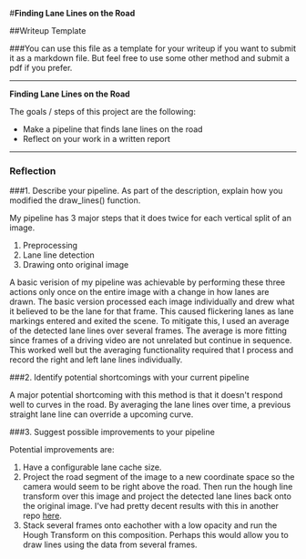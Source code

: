 #**Finding Lane Lines on the Road** 

##Writeup Template

###You can use this file as a template for your writeup if you want to submit it as a markdown file. But feel free to use some other method and submit a pdf if you prefer.

---

**Finding Lane Lines on the Road**

The goals / steps of this project are the following:
* Make a pipeline that finds lane lines on the road
* Reflect on your work in a written report


[//]: # (Image References)

[image1]: ./examples/grayscale.jpg "Grayscale"

---

### Reflection

###1. Describe your pipeline. As part of the description, explain how you modified the draw_lines() function.

My pipeline has 3 major steps that it does twice for each vertical split of an image.

1. Preprocessing
2. Lane line detection
3. Drawing onto original image

A basic verision of my pipeline was achievable by performing these three actions only once on the entire image with a change in how lanes are drawn. The basic version processed each image individually and drew what it believed to be the lane for that frame. This caused flickering lanes as lane markings entered and exited the scene. To mitigate this, I used an average of the detected lane lines over several frames. The average is more fitting since frames of a driving video are not unrelated but continue in sequence. This worked well but the averaging functionality required that I process and record the right and left lane lines individually. 


###2. Identify potential shortcomings with your current pipeline


A major potential shortcoming with this method is that it doesn't respond well to curves in the road. By averaging the lane lines over time, a previous straight lane line can override a upcoming curve.


###3. Suggest possible improvements to your pipeline

Potential improvements are:
  1) Have a configurable lane cache size. 
  2) Project the road segment of the image to a new coordinate space so the camera would seem to be right above the road. Then run the hough line transform over this image and project the detected lane lines back onto the original image. I've had pretty decent results with this in another repo [here](https://github.com/WarrenGreen/LaneDetection).
  3) Stack several frames onto eachother with a low opacity and run the Hough Transform on this composition. Perhaps this would allow you to draw lines using the data from several frames.